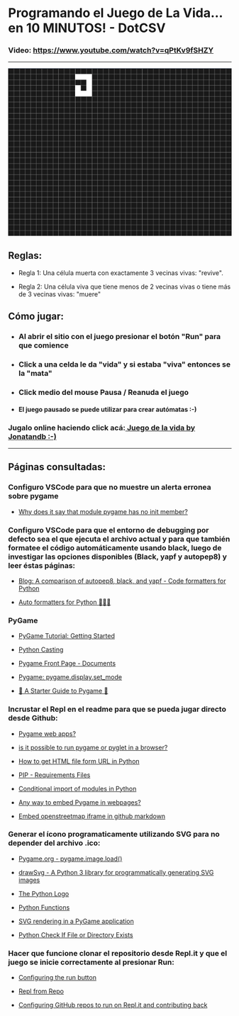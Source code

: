 # Programando el Juego de La Vida... en 10 MINUTOS! - DotCSV

### Video: <a href="https://www.youtube.com/watch?v=qPtKv9fSHZY" target="_blank">https://www.youtube.com/watch?v=qPtKv9fSHZY</a>

---

<p align="center">
    <a href="https://repl.it/@Jonatandb/DotCSV-Juego-de-la-vida" target="_blank">
            <img src="Juego_de_la_vida_Jonatandb.gif" alt="Juego de la vida | Versión Jonatandb"/>
    </a>
</p>

## Reglas:

- Regla 1: Una célula muerta con exactamente 3 vecinas vivas: "revive".

- Regla 2: Una célula viva que tiene menos de 2 vecinas vivas o tiene más de 3 vecinas vivas: "muere"

## Cómo jugar:

- ### Al abrir el sitio con el juego presionar el botón "Run" para que comience

- ### Click a una celda le da "vida" y si estaba "viva" entonces se la "mata"

- ### Click medio del mouse Pausa / Reanuda el juego

- #### El juego pausado se puede utilizar para crear autómatas :-)

### Jugalo online haciendo click acá:<a href="https://repl.it/@Jonatandb/DotCSV-Juego-de-la-vida" target="_blank"> Juego de la vida by Jonatandb :-)</a>

---

## Páginas consultadas:

### Configuro VSCode para que no muestre un alerta erronea sobre pygame

- <a href="https://stackoverflow.com/questions/50569453/why-does-it-say-that-module-pygame-has-no-init-member" target="_blank">Why does it say that module pygame has no init member?</a>

### Configuro VSCode para que el entorno de debugging por defecto sea el que ejecuta el archivo actual y para que también formatee el código automáticamente usando black, luego de investigar las opciones disponibles (Black, yapf y autopep8) y leer éstas páginas:

- <a href="https://www.reddit.com/r/Python/comments/8oqy03/blog_a_comparison_of_autopep8_black_and_yapf_code/" target="_blank">Blog: A comparison of autopep8, black, and yapf - Code formatters for Python</a>

- <a href="https://medium.com/3yourmind/auto-formatters-for-python-8925065f9505" target="_blank">Auto formatters for Python 👨‍💻🤖</a>

### PyGame

- <a href="https://nerdparadise.com/programming/pygame/part1" target="_blank">PyGame Tutorial: Getting Started</a>

- <a href="https://www.w3schools.com/python/python_casting.asp" target="_blank">Python Casting</a>

- <a href="https://www.pygame.org/docs/" target="_blank">Pygame Front Page - Documents</a>

- <a href="https://www.pygame.org/docs/ref/display.html#pygame.display.set_mode" target="_blank">Pygame: pygame.display.set_mode</a>

- <a href="https://repl.it/talk/learn/A-Starter-Guide-to-Pygame/11741" target="_blank">🚀 A Starter Guide to Pygame 📀</a>

### Incrustar el Repl en el readme para que se pueda jugar directo desde Github:

- <a href="https://www.reddit.com/r/Python/comments/5o0bq1/pygame_web_apps/" target="_blank">Pygame web apps?</a>

- <a href="https://stackoverflow.com/questions/8452927/is-it-possible-to-run-pygame-or-pyglet-in-a-browser/55352300#55352300" target="_blank">is it possible to run pygame or pyglet in a browser?</a>

- <a href="https://www.guru99.com/accessing-internet-data-with-python.html#2" target="_blank">How to get HTML file form URL in Python</a>

- <a href="https://pip.pypa.io/en/latest/user_guide/#requirements-files" target="_blank">PIP - Requirements Files</a>

- <a href="https://stackoverflow.com/questions/3496592/conditional-import-of-modules-in-python" target="_blank">Conditional import of modules in Python</a>

- <a href="https://gamedev.stackexchange.com/questions/82448/any-way-to-embed-pygame-in-webpages" target="_blank">Any way to embed Pygame in webpages?</a>

- <a href="https://stackoverflow.com/questions/48402823/embed-openstreetmap-iframe-in-github-markdown" target="_blank">Embed openstreetmap iframe in github markdown</a>

### Generar el ícono programaticamente utilizando SVG para no depender del archivo .ico:

- <a href="https://www.pygame.org/docs/ref/image.html#comment_pygame_image_load" target="_blank">Pygame.org - pygame.image.load()</a>

- <a href="https://pypi.org/project/drawSvg/" target="_blank">drawSvg - A Python 3 library for programmatically generating SVG images </a>

- <a href="https://www.python.org/community/logos/" target="_blank">The Python Logo
  </a>

- <a href="https://www.w3schools.com/python/python_functions.asp" target="_blank">Python Functions
  </a>

- <a href="https://stackoverflow.com/questions/120584/svg-rendering-in-a-pygame-application" target="_blank">SVG rendering in a PyGame application</a>

- <a href="https://www.guru99.com/python-check-if-file-exists.html" target="_blank">Python Check If File or Directory Exists</a>

### Hacer que funcione clonar el repositorio desde Repl.it y que el juego se inicie correctamente al presionar Run:

- <a href="https://docs.repl.it/repls/dot-replit" target="_blank">Configuring the run button</a>

- <a href="https://blog.repl.it/github" target="_blank">Repl from Repo</a>

- <a href="https://repl.it/talk/learn/Configuring-GitHub-repos-to-run-on-Replit-and-contributing-back/23948" target="_blank">Configuring GitHub repos to run on Repl.it and contributing back</a>
